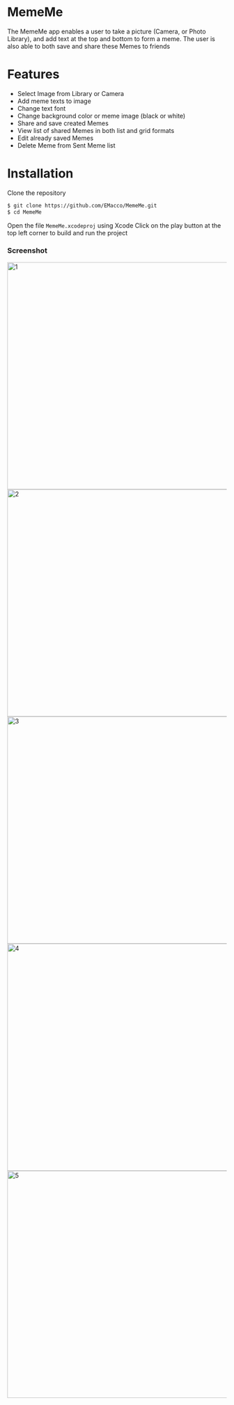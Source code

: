 # MemeMe
The MemeMe app enables a user to take a picture (Camera, or Photo Library), and add text at the top and bottom to form a meme. The user is also able to both save and share these Memes to friends

# Features

  - Select Image from Library or Camera
  - Add meme texts to image
  - Change text font
  - Change background color or meme image (black or white)
  - Share and save created Memes
  - View list of shared Memes in both list and grid formats
  - Edit already saved Memes
  - Delete Meme from Sent Meme list

# Installation
Clone the repository
```sh
$ git clone https://github.com/EMacco/MemeMe.git
$ cd MemeMe
```

Open the file `MemeMe.xcodeproj` using Xcode 
Click on the play button at the top left corner to build and run the project

### Screenshot
<img width="522" alt="1" src="https://user-images.githubusercontent.com/20377428/71828295-61b04a80-30a2-11ea-9610-0a1f76467e89.png">
<img width="522" alt="2" src="https://user-images.githubusercontent.com/20377428/71828297-61b04a80-30a2-11ea-9fbc-a6bc4aed6f65.png">
<img width="522" alt="3" src="https://user-images.githubusercontent.com/20377428/71828298-61b04a80-30a2-11ea-9cf8-5f90851c0077.png">
<img width="522" alt="4" src="https://user-images.githubusercontent.com/20377428/71828299-6248e100-30a2-11ea-934f-176778f6fe43.png">
<img width="522" alt="5" src="https://user-images.githubusercontent.com/20377428/71828302-6248e100-30a2-11ea-856b-54765f4347a9.png">
